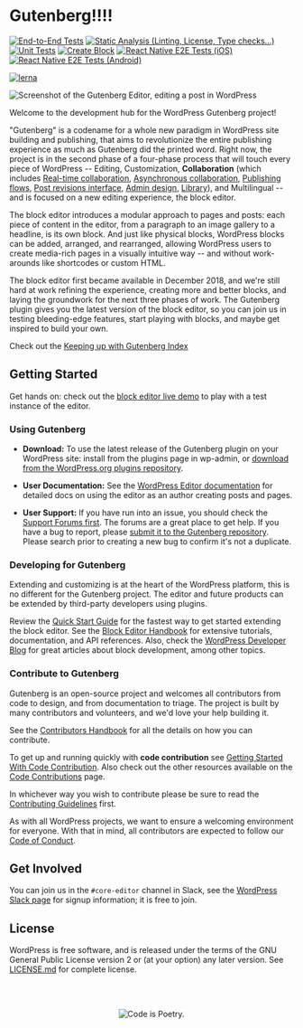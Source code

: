 # Gutenberg!!!!

[![End-to-End Tests](https://github.com/WordPress/gutenberg/workflows/End-to-End%20Tests/badge.svg)](https://github.com/WordPress/gutenberg/actions?query=workflow%3A%22End-to-End+Tests%22+branch%3Atrunk)
[![Static Analysis (Linting, License, Type checks...)](<https://github.com/WordPress/gutenberg/workflows/Static%20Analysis%20(Linting,%20License,%20Type%20checks...)/badge.svg>)](https://github.com/WordPress/gutenberg/actions?query=workflow%3A%22Static+Analysis+%28Linting%2C+License%2C+Type+checks...%29%22+branch%3Atrunk)
[![Unit Tests](https://github.com/WordPress/gutenberg/workflows/Unit%20Tests/badge.svg)](https://github.com/WordPress/gutenberg/actions?query=workflow%3A%22Unit+Tests%22+branch%3Atrunk)
[![Create Block](https://github.com/WordPress/gutenberg/workflows/Create%20Block/badge.svg)](https://github.com/WordPress/gutenberg/actions?query=workflow%3A%22Create+Block%22+branch%3Atrunk)
[![React Native E2E Tests (iOS)](<https://github.com/WordPress/gutenberg/workflows/React%20Native%20E2E%20Tests%20(iOS)/badge.svg>)](https://github.com/WordPress/gutenberg/actions?query=workflow%3A%22React+Native+E2E+Tests+%28iOS%29%22+branch%3Atrunk)
[![React Native E2E Tests (Android)](<https://github.com/WordPress/gutenberg/workflows/React%20Native%20E2E%20Tests%20(Android)/badge.svg>)](https://github.com/WordPress/gutenberg/actions?query=workflow%3A%22React+Native+E2E+Tests+%28Android%29%22+branch%3Atrunk)

[![lerna](https://img.shields.io/badge/maintained%20with-lerna-cc00ff.svg)](https://lerna.js.org)

![Screenshot of the Gutenberg Editor, editing a post in WordPress](https://user-images.githubusercontent.com/1204802/100067796-fc3e8700-2e36-11eb-993b-6b80b4310b87.png)

Welcome to the development hub for the WordPress Gutenberg project!

"Gutenberg" is a codename for a whole new paradigm in WordPress site building and publishing, that aims to revolutionize the entire publishing experience as much as Gutenberg did the printed word. Right now, the project is in the second phase of a four-phase process that will touch every piece of WordPress -- Editing, Customization, **Collaboration** (which includes [Real-time collaboration](https://make.wordpress.org/core/2023/07/03/real-time-collaboration/), [Asynchronous collaboration](https://make.wordpress.org/core/2023/07/04/workflows/), [Publishing flows](https://make.wordpress.org/core/2023/07/04/workflows/), [Post revisions interface](https://make.wordpress.org/core/2023/07/05/revisions/), [Admin design](https://make.wordpress.org/core/2023/07/12/admin-design/), [Library](https://make.wordpress.org/core/2023/07/10/block-library/)), and Multilingual -- and is focused on a new editing experience, the block editor.

The block editor introduces a modular approach to pages and posts: each piece of content in the editor, from a paragraph to an image gallery to a headline, is its own block. And just like physical blocks, WordPress blocks can be added, arranged, and rearranged, allowing WordPress users to create media-rich pages in a visually intuitive way -- and without work-arounds like shortcodes or custom HTML.

The block editor first became available in December 2018, and we're still hard at work refining the experience, creating more and better blocks, and laying the groundwork for the next three phases of work. The Gutenberg plugin gives you the latest version of the block editor, so you can join us in testing bleeding-edge features, start playing with blocks, and maybe get inspired to build your own.

Check out the [Keeping up with Gutenberg Index](https://make.wordpress.org/core/handbook/references/keeping-up-with-gutenberg-index/)

## Getting Started

Get hands on: check out the [block editor live demo](https://wordpress.org/gutenberg/) to play with a test instance of the editor.

### Using Gutenberg

-   **Download:** To use the latest release of the Gutenberg plugin on your WordPress site: install from the plugins page in wp-admin, or [download from the WordPress.org plugins repository](https://wordpress.org/plugins/gutenberg/).

-   **User Documentation:** See the [WordPress Editor documentation](https://wordpress.org/documentation/article/wordpress-block-editor/) for detailed docs on using the editor as an author creating posts and pages.

-   **User Support:** If you have run into an issue, you should check the [Support Forums first](https://wordpress.org/support/forums/). The forums are a great place to get help. If you have a bug to report, please [submit it to the Gutenberg repository](https://github.com/wordpress/gutenberg/issues). Please search prior to creating a new bug to confirm it's not a duplicate.

### Developing for Gutenberg

Extending and customizing is at the heart of the WordPress platform, this is no different for the Gutenberg project. The editor and future products can be extended by third-party developers using plugins.

Review the [Quick Start Guide](https://developer.wordpress.org/block-editor/getting-started/quick-start-guide/) for the fastest way to get started extending the block editor. See the [Block Editor Handbook](https://developer.wordpress.org/block-editor/) for extensive tutorials, documentation, and API references. Also, check the [WordPress Developer Blog](https://developer.wordpress.org/blog/) for great articles about block development, among other topics.

### Contribute to Gutenberg

Gutenberg is an open-source project and welcomes all contributors from code to design, and from documentation to triage. The project is built by many contributors and volunteers, and we'd love your help building it.

See the [Contributors Handbook](https://developer.wordpress.org/block-editor/contributors/) for all the details on how you can contribute.

To get up and running quickly with **code contribution** see [Getting Started With Code Contribution](/docs/contributors/code/getting-started-with-code-contribution.md). Also check out the other resources available on the [Code Contributions](/docs/contributors/code/README.md) page.

In whichever way you wish to contribute please be sure to read the [Contributing Guidelines](https://github.com/WordPress/gutenberg/blob/HEAD/CONTRIBUTING.md) first.

As with all WordPress projects, we want to ensure a welcoming environment for everyone. With that in mind, all contributors are expected to follow our [Code of Conduct](https://make.wordpress.org/handbook/community-code-of-conduct/).

## Get Involved

You can join us in the `#core-editor` channel in Slack, see the [WordPress Slack page](https://make.wordpress.org/chat/) for signup information; it is free to join.

## License

WordPress is free software, and is released under the terms of the GNU General Public License version 2 or (at your option) any later version. See [LICENSE.md](LICENSE.md) for complete license.

<br/><br/><p align="center"><img src="https://s.w.org/style/images/codeispoetry.png?1" alt="Code is Poetry." /></p>
